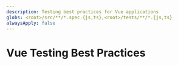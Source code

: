 ```yaml
---
description: Testing best practices for Vue applications
globs: <root>/src/**/*.spec.{js,ts},<root>/tests/**/*.{js,ts}
alwaysApply: false
---
```


# Vue Testing Best Practices

<!--
TODO: Add content for Vue testing best practices.
Follow unified schema guidelines.
-->
